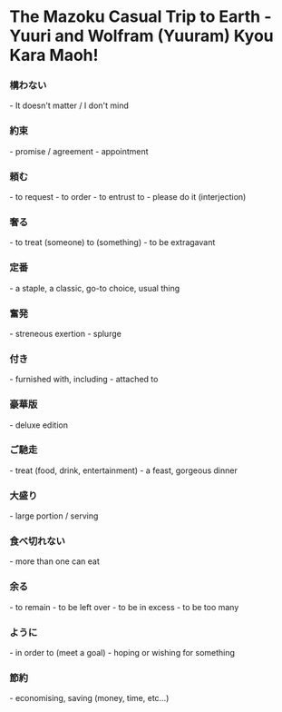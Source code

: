 # The Mazoku Casual Trip to Earth - Yuuri and Wolfram (Yuuram) Kyou Kara Maoh!

<div id="player" data-video-id="Wo9O85vPi6c" data-time-points='[{"time":0,"text":""},{"time":3.5,"text":"それは構わないが、何をたべるんだ？"},{"time":8.5,"text":"お約束のファーストフードでもいいんだけど"},{"time":12.7,"text":"そうだな、せっかく原宿来てるんだし"},{"time":15.8,"text":"あーほら、ここの店でクレープ頼もうぜ"},{"time":18.8,"text":"お前甘いの好きだろう、奢ってやるよ"},{"time":25.5,"text":"何味がいい？"},{"time":31,"text":"その白と黒の"},{"time":33.5,"text":"あああーそれか、いいね定番"},{"time":37.5,"text":"よし、実は甘いもの好きだったヴォルフラムのために"},{"time":40.5,"text":"奮発してバニラアイス付きの豪華版をご馳走してやるよ"},{"time":44.7,"text":"嬉しい？"},{"time":47.4,"text":"よしよし"},{"time":49.2,"text":"お兄さん、生チョコバナナクリーム一つ"},{"time":52.5,"text":"あーバニラ大盛りでね"},{"time":54,"text":"あー有利はたべないのか？"},{"time":57.5,"text":"ここの大盛りはすごいんだぜ"},{"time":59.5,"text":"どうせヴォルフ一人じゃ食べ切れないし"},{"time":61.5,"text":"その時は余ったのをもらうから１個でいいよ"},{"time":64,"text":"あーうん、そうか。。。"},{"time":66,"text":"なーんてね、俺らこの後のお楽しみように節約すんの"}]'></div>
<div id="text-display" align="center"> </div>
<div id="timestamps" markdown>
<div class="timestamp" data-time="3"><h3>構わない</h3></div>
- It doesn't matter / I don't mind
<div class="timestamp" data-time="8"><h3>約束</h3></div>
- promise / agreement
- appointment
<div class="timestamp" data-time="17.6"><h3>頼む</h3></div>
- to request
- to order
- to entrust to
- please do it (interjection)
<div class="timestamp" data-time="20.6"><h3>奢る</h3></div>
- to treat (someone) to (something)
- to be extragavant
<div class="timestamp" data-time="35.5"><h3>定番</h3></div>
- a staple, a classic, go-to choice, usual thing 
<div class="timestamp" data-time="40.5"><h3>奮発</h3></div>
- streneous exertion
- splurge
<div class="timestamp" data-time="41.5"><h3>付き</h3></div>
- furnished with, including
- attached to
<div class="timestamp" data-time="41.5"><h3>豪華版</h3></div>
- deluxe edition
<div class="timestamp" data-time="43"><h3>ご馳走</h3></div>
- treat (food, drink, entertainment)
- a feast, gorgeous dinner
<div class="timestamp" data-time="52.1"><h3>大盛り</h3></div>
- large portion / serving
<div class="timestamp" data-time="60.2"><h3>食べ切れない</h3></div>
- more than one can eat
<div class="timestamp" data-time="61.5"><h3>余る</h3></div>
- to remain
- to be left over
- to be in excess
- to be too many
<div class="timestamp" data-time="68.3"><h3>ように</h3></div>
- in order to (meet a goal)
- hoping or wishing for something
<div class="timestamp" data-time="68.3"><h3>節約</h3></div>
</div>
- economising, saving (money, time, etc...)